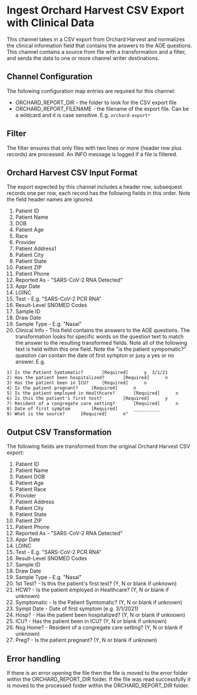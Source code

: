 # Ingest Orchard Harvest CSV Export with Clinical Data

This channel takes in a CSV export from Orchard Harvest and normalizes the clinical information field that contains the answers to the AOE questions.  This channel contains a source from file with a transformation and a filter, and sends the data to one or more channel writer destinations.

## Channel Configuration
The following configuration map entries are required for this channel:
- ORCHARD_REPORT_DIR - the folder to look for the CSV export file
- ORCHARD_REPORT_FILENAME - the filename of the export file.  Can be a wildcard and it is case sensitive.  E.g. ```orchard-export*```

## Filter
The filter ensures that only files with two lines or more (header row plus records) are processed.  An INFO message is logged if a file is filtered.

## Orchard Harvest CSV Input Format
The export expected by this channel includes a header row, subsequest records one per row, each record has the following fields in this order.  Note the field header names are ignored.

1. Patient ID
1. Patient Name
1. DOB 
1. Patient Age
1. Race
1. Provider
1. Patient Address1
1. Patient City 
1. Patient State
1. Patient ZIP
1. Patient Phone
1. Reported As - "SARS-CoV-2 RNA Detected"
1. Appr Date
1. LOINC
1. Test - E.g. "SARS-CoV-2 PCR RNA"
1. Result-Level SNOMED Codes
1. Sample ID
1. Draw Date
1. Sample Type - E.g. "Nasal"
1. Clinical Info - This field contains the answers to the AOE questions.  The transformation looks for specific words on the question text to match the answer to the resulting transformed fields.  Note all of the following text is held within this one field.  Note the "is the patient sympomatic?" question can contain the date of first sympton or jusy a yes or no answer.  E.g. 
```
1) Is the Patient Symtomatic?		[Required]		y  3/1/21 
2) Has the patient been hospitalized?		[Required]		n 
3) Has the patient been in ICU?		[Required]		n 
4) Is the patient pregnant?		[Required]		n 
5) Is the patient employed in Healthcare?		[Required]		n 
6) Is this the patient's first test?		[Required]		y 
7) Resident of a congregate care setting?		[Required]		n 
8) Date of first symptom		[Required]		__________ 
9) What is the source?		[Required]		n"
```
## Output CSV Transformation
The following fields are transformed from the original Orchard Harvest CSV export:

1. Patient ID
1. Patient Name
1. Patient DOB 
1. Patient Age
1. Patient Race
1. Provider
1. Patient Address
1. Patient City 
1. Patient State
1. Patient ZIP
1. Patient Phone
1. Reported As - "SARS-CoV-2 RNA Detected"
1. Appr Date
1. LOINC
1. Test - E.g. "SARS-CoV-2 PCR RNA"
1. Result-Level SNOMED Codes
1. Sample ID
1. Draw Date
1. Sample Type - E.g. "Nasal"
1. 1st Test? - Is this the patient's first test? (Y, N or blank if unknown)
1. HCW? - Is the patient employed in Healthcare? (Y, N or blank if unknown)
1. Symptomatic - Is the Patient Symtomatic? (Y, N or blank if unknown)
1. Sympt Date - Date of first symptom (e.g. 3/1/2021)
1. Hosp? - Has the patient been hospitalized? (Y, N or blank if unknown)
1. ICU? - Has the patient been in ICU? (Y, N or blank if unknown)
1. Nsg Home? - Resident of a congregate care setting? (Y, N or blank if unknown)
1. Preg? - Is the patient pregnant? (Y, N or blank if unknown)

## Error handling
If there is an error opening the file then the file is moved to the error folder within the ORCHARD_REPORT_DIR folder.  If the file was read successfully it is moved to the processed folder within the ORCHARD_REPORT_DIR folder.

